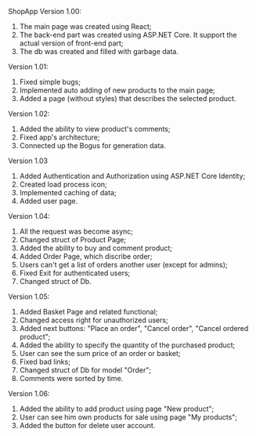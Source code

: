 ShopApp
Version 1.00:
  1) The main page was created using React;
  2) The back-end part was created using ASP.NET Core. It support the actual version of front-end part;
  3) The db was created and filled with garbage data.

Version 1.01:
  1) Fixed simple bugs;
  2) Implemented auto adding of new products to the main page;
  3) Added a page (without styles) that describes the selected product.
  
Version 1.02:
  1) Added the ability to view product's comments;
  2) Fixed app's architecture;
  3) Connected up the Bogus for generation data.

Version 1.03
  1) Added Authentication and Authorization using ASP.NET Core Identity;
  2) Created load process icon;
  3) Implemented caching of data;
  4) Added user page.

Version 1.04:
  1) All the request was become async;
  2) Changed struct of Product Page;
  3) Added the ability to buy and comment product;
  4) Added Order Page, which discribe order;
  5) Users can't get a list of orders another user (except for admins);
  6) Fixed Exit for authenticated users;
  7) Changed struct of Db.

Version 1.05:
  1) Added Basket Page and related functional;
  2) Changed access right for unauthorized users;
  3) Added next buttons: "Place an order", "Cancel order", "Cancel ordered product";
  4) Added the ability to specify the quantity of the purchased product;
  5) User can see the sum price of an order or basket;
  6) Fixed bad links;
  7) Changed struct of Db for model "Order";
  8) Comments were sorted by time.

Version 1.06:
  1) Added the ability to add product using page "New product";
  2) User can see him own products for sale using page "My products";
  3) Added the button for delete user account.
  
